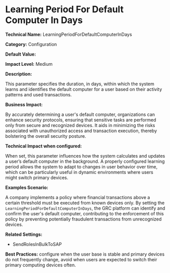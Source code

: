 # Learning Period For Default Computer In Days

**Technical Name:** LearningPeriodForDefaultComputerInDays

**Category:** Configuration

**Default Value:** 

**Impact Level:** Medium

**Description:**

This parameter specifies the duration, in days, within which the system learns and identifies the default computer for a user based on their activity patterns and used transactions.

**Business Impact:**

By accurately determining a user's default computer, organizations can enhance security protocols, ensuring that sensitive tasks are performed only from secure and recognized devices. It aids in minimizing the risks associated with unauthorized access and transaction execution, thereby bolstering the overall security posture.

**Technical Impact when configured:**

When set, this parameter influences how the system calculates and updates a user’s default computer in the background. A properly configured learning period allows the system to adapt to changes in user behavior over time, which can be particularly useful in dynamic environments where users might switch primary devices.

**Examples Scenario:**

A company implements a policy where financial transactions above a certain threshold must be executed from known devices only. By setting the `LearningPeriodForDefaultComputerInDays`, the GRC platform can identify and confirm the user's default computer, contributing to the enforcement of this policy by preventing potentially fraudulent transactions from unrecognized devices.

**Related Settings:** 

- SendRolesInBulkToSAP

**Best Practices:** configure when the user base is stable and primary devices do not frequently change, avoid when users are expected to switch their primary computing devices often.